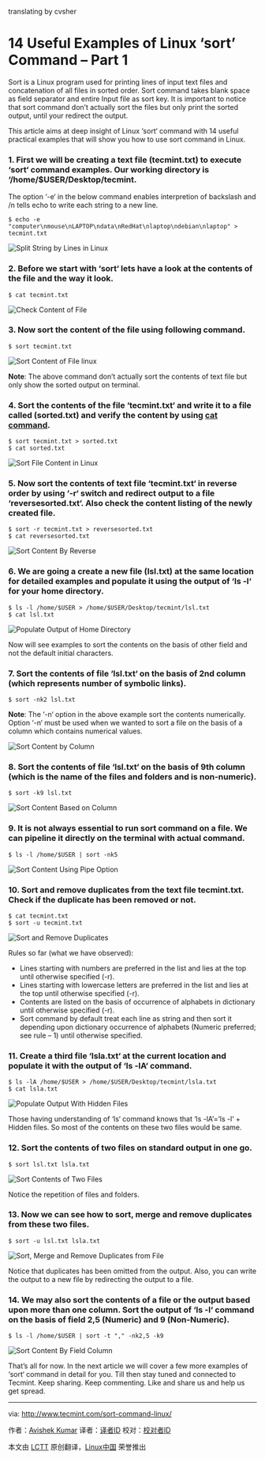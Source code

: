 translating by cvsher

14 Useful Examples of Linux ‘sort’ Command – Part 1
================================================================================
Sort is a Linux program used for printing lines of input text files and concatenation of all files in sorted order. Sort command takes blank space as field separator and entire Input file as sort key. It is important to notice that sort command don’t actually sort the files but only print the sorted output, until your redirect the output.

This article aims at deep insight of Linux ‘sort‘ command with 14 useful practical examples that will show you how to use sort command in Linux.

### 1. First we will be creating a text file (tecmint.txt) to execute ‘sort‘ command examples. Our working directory is ‘/home/$USER/Desktop/tecmint. ###

The option ‘-e‘ in the below command enables interpretion of backslash and /n tells echo to write each string to a new line.

    $ echo -e "computer\nmouse\nLAPTOP\ndata\nRedHat\nlaptop\ndebian\nlaptop" > tecmint.txt

![Split String by Lines in Linux](http://www.tecmint.com/wp-content/uploads/2015/04/Split-String-by-Lines.gif)

### 2. Before we start with ‘sort‘ lets have a look at the contents of the file and the way it look. ###

    $ cat tecmint.txt

![Check Content of File](http://www.tecmint.com/wp-content/uploads/2015/04/Check-Content-of-File.gif)

### 3. Now sort the content of the file using following command. ###

    $ sort tecmint.txt

![Sort Content of File linux](http://www.tecmint.com/wp-content/uploads/2015/04/Sort-Content.gif)

**Note**: The above command don’t actually sort the contents of text file but only show the sorted output on terminal.

### 4. Sort the contents of the file ‘tecmint.txt‘ and write it to a file called (sorted.txt) and verify the content by using [cat command][1]. ###

    $ sort tecmint.txt > sorted.txt
    $ cat sorted.txt

![Sort File Content in Linux](http://www.tecmint.com/wp-content/uploads/2015/04/Sort-File-Content.gif)

### 5. Now sort the contents of text file ‘tecmint.txt‘ in reverse order by using ‘-r‘ switch and redirect output to a file ‘reversesorted.txt‘. Also check the content listing of the newly created file. ###

    $ sort -r tecmint.txt > reversesorted.txt
    $ cat reversesorted.txt

![Sort Content By Reverse](http://www.tecmint.com/wp-content/uploads/2015/04/Sort-Content-By-Reverse.gif)

### 6. We are going a create a new file (lsl.txt) at the same location for detailed examples and populate it using the output of ‘ls -l‘ for your home directory. ###

    $ ls -l /home/$USER > /home/$USER/Desktop/tecmint/lsl.txt
    $ cat lsl.txt

![Populate Output of Home Directory](http://www.tecmint.com/wp-content/uploads/2015/04/Populate-Output.gif)

Now will see examples to sort the contents on the basis of other field and not the default initial characters.

### 7. Sort the contents of file ‘lsl.txt‘ on the basis of 2nd column (which represents number of symbolic links). ###

    $ sort -nk2 lsl.txt

**Note**: The ‘-n‘ option in the above example sort the contents numerically. Option ‘-n‘ must be used when we wanted to sort a file on the basis of a column which contains numerical values.

![Sort Content by Column](http://www.tecmint.com/wp-content/uploads/2015/04/Sort-Content-by-Column.gif)

### 8. Sort the contents of file ‘lsl.txt‘ on the basis of 9th column (which is the name of the files and folders and is non-numeric). ###

    $ sort -k9 lsl.txt

![Sort Content Based on Column](http://www.tecmint.com/wp-content/uploads/2015/04/Sort-Content-Based-on-Column.gif)

### 9. It is not always essential to run sort command on a file. We can pipeline it directly on the terminal with actual command. ###

    $ ls -l /home/$USER | sort -nk5

![Sort Content Using Pipe Option](http://www.tecmint.com/wp-content/uploads/2015/04/Sort-Content-By-Pipeline.gif)

### 10. Sort and remove duplicates from the text file tecmint.txt. Check if the duplicate has been removed or not. ###

    $ cat tecmint.txt
    $ sort -u tecmint.txt

![Sort and Remove Duplicates](http://www.tecmint.com/wp-content/uploads/2015/04/Sort-and-Remove-Duplicates.gif)

Rules so far (what we have observed):

- Lines starting with numbers are preferred in the list and lies at the top until otherwise specified (-r).
- Lines starting with lowercase letters are preferred in the list and lies at the top until otherwise specified (-r).
- Contents are listed on the basis of occurrence of alphabets in dictionary until otherwise specified (-r).
- Sort command by default treat each line as string and then sort it depending upon dictionary occurrence of alphabets (Numeric preferred; see rule – 1) until otherwise specified.

### 11. Create a third file ‘lsla.txt‘ at the current location and populate it with the output of ‘ls -lA‘ command. ###

    $ ls -lA /home/$USER > /home/$USER/Desktop/tecmint/lsla.txt
    $ cat lsla.txt

![Populate Output With Hidden Files](http://www.tecmint.com/wp-content/uploads/2015/04/Populate-Output-With-Hidden-Files.gif)

Those having understanding of ‘ls‘ command knows that ‘ls -lA’=’ls -l‘ + Hidden files. So most of the contents on these two files would be same.

### 12. Sort the contents of two files on standard output in one go. ###

    $ sort lsl.txt lsla.txt

![Sort Contents of Two Files](http://www.tecmint.com/wp-content/uploads/2015/04/Sort-Content-of-Multiple-Files.gif)

Notice the repetition of files and folders.

### 13. Now we can see how to sort, merge and remove duplicates from these two files. ###

    $ sort -u lsl.txt lsla.txt

![Sort, Merge and Remove Duplicates from File](http://www.tecmint.com/wp-content/uploads/2015/04/Sort-Merge-Duplicates-Content.gif)

Notice that duplicates has been omitted from the output. Also, you can write the output to a new file by redirecting the output to a file.

### 14. We may also sort the contents of a file or the output based upon more than one column. Sort the output of ‘ls -l‘ command on the basis of field 2,5 (Numeric) and 9 (Non-Numeric). ###

    $ ls -l /home/$USER | sort -t "," -nk2,5 -k9

![Sort Content By Field Column](http://www.tecmint.com/wp-content/uploads/2015/04/Sort-Content-By-Field-Column.gif)

That’s all for now. In the next article we will cover a few more examples of ‘sort‘ command in detail for you. Till then stay tuned and connected to Tecmint. Keep sharing. Keep commenting. Like and share us and help us get spread.

--------------------------------------------------------------------------------

via: http://www.tecmint.com/sort-command-linux/

作者：[Avishek Kumar][a]
译者：[译者ID](https://github.com/译者ID)
校对：[校对者ID](https://github.com/校对者ID)

本文由 [LCTT](https://github.com/LCTT/TranslateProject) 原创翻译，[Linux中国](http://linux.cn/) 荣誉推出

[a]:http://www.tecmint.com/author/avishek/
[1]:http://www.tecmint.com/13-basic-cat-command-examples-in-linux/
